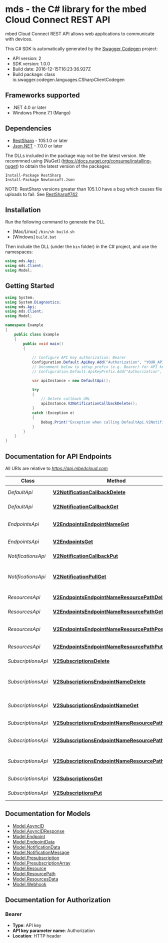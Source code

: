 # mds - the C# library for the mbed Cloud Connect REST API

mbed Cloud Connect REST API allows web applications to communicate with devices.

This C# SDK is automatically generated by the [Swagger Codegen](https://github.com/swagger-api/swagger-codegen) project:

- API version: 2
- SDK version: 1.0.0
- Build date: 2016-12-15T16:23:36.927Z
- Build package: class io.swagger.codegen.languages.CSharpClientCodegen

## Frameworks supported
- .NET 4.0 or later
- Windows Phone 7.1 (Mango)

## Dependencies
- [RestSharp](https://www.nuget.org/packages/RestSharp) - 105.1.0 or later
- [Json.NET](https://www.nuget.org/packages/Newtonsoft.Json/) - 7.0.0 or later

The DLLs included in the package may not be the latest version. We recommned using [NuGet] (https://docs.nuget.org/consume/installing-nuget) to obtain the latest version of the packages:
```
Install-Package RestSharp
Install-Package Newtonsoft.Json
```

NOTE: RestSharp versions greater than 105.1.0 have a bug which causes file uploads to fail. See [RestSharp#742](https://github.com/restsharp/RestSharp/issues/742)

## Installation
Run the following command to generate the DLL
- [Mac/Linux] `/bin/sh build.sh`
- [Windows] `build.bat`

Then include the DLL (under the `bin` folder) in the C# project, and use the namespaces:
```csharp
using mds.Api;
using mds.Client;
using Model;
```

## Getting Started

```csharp
using System;
using System.Diagnostics;
using mds.Api;
using mds.Client;
using Model;

namespace Example
{
    public class Example
    {
        public void main()
        {
            
            // Configure API key authorization: Bearer
            Configuration.Default.ApiKey.Add("Authorization", "YOUR_API_KEY");
            // Uncomment below to setup prefix (e.g. Bearer) for API key, if needed
            // Configuration.Default.ApiKeyPrefix.Add("Authorization", "Bearer");

            var apiInstance = new DefaultApi();

            try
            {
                // Delete callback URL
                apiInstance.V2NotificationCallbackDelete();
            }
            catch (Exception e)
            {
                Debug.Print("Exception when calling DefaultApi.V2NotificationCallbackDelete: " + e.Message );
            }
        }
    }
}
```

<a name="documentation-for-api-endpoints"></a>
## Documentation for API Endpoints

All URIs are relative to *https://api.mbedcloud.com*

Class | Method | HTTP request | Description
------------ | ------------- | ------------- | -------------
*DefaultApi* | [**V2NotificationCallbackDelete**](docs/DefaultApi.md#v2notificationcallbackdelete) | **DELETE** /v2/notification/callback | Delete callback URL
*DefaultApi* | [**V2NotificationCallbackGet**](docs/DefaultApi.md#v2notificationcallbackget) | **GET** /v2/notification/callback | Check callback URL
*EndpointsApi* | [**V2EndpointsEndpointNameGet**](docs/EndpointsApi.md#v2endpointsendpointnameget) | **GET** /v2/endpoints/{endpointName} | List the resources on an endpoint
*EndpointsApi* | [**V2EndpointsGet**](docs/EndpointsApi.md#v2endpointsget) | **GET** /v2/endpoints | List all endpoints
*NotificationsApi* | [**V2NotificationCallbackPut**](docs/NotificationsApi.md#v2notificationcallbackput) | **PUT** /v2/notification/callback | Register a callback URL
*NotificationsApi* | [**V2NotificationPullGet**](docs/NotificationsApi.md#v2notificationpullget) | **GET** /v2/notification/pull | Get notifications using Long Poll
*ResourcesApi* | [**V2EndpointsEndpointNameResourcePathDelete**](docs/ResourcesApi.md#v2endpointsendpointnameresourcepathdelete) | **DELETE** /v2/endpoints/{endpointName}/{resourcePath} | Delete a resource
*ResourcesApi* | [**V2EndpointsEndpointNameResourcePathGet**](docs/ResourcesApi.md#v2endpointsendpointnameresourcepathget) | **GET** /v2/endpoints/{endpointName}/{resourcePath} | Read from a resource
*ResourcesApi* | [**V2EndpointsEndpointNameResourcePathPost**](docs/ResourcesApi.md#v2endpointsendpointnameresourcepathpost) | **POST** /v2/endpoints/{endpointName}/{resourcePath} | Execute a function on a resource
*ResourcesApi* | [**V2EndpointsEndpointNameResourcePathPut**](docs/ResourcesApi.md#v2endpointsendpointnameresourcepathput) | **PUT** /v2/endpoints/{endpointName}/{resourcePath} | Write to a resource
*SubscriptionsApi* | [**V2SubscriptionsDelete**](docs/SubscriptionsApi.md#v2subscriptionsdelete) | **DELETE** /v2/subscriptions | Remove all subscriptions
*SubscriptionsApi* | [**V2SubscriptionsEndpointNameDelete**](docs/SubscriptionsApi.md#v2subscriptionsendpointnamedelete) | **DELETE** /v2/subscriptions/{endpointName} | Delete subscriptions from an endpoint
*SubscriptionsApi* | [**V2SubscriptionsEndpointNameGet**](docs/SubscriptionsApi.md#v2subscriptionsendpointnameget) | **GET** /v2/subscriptions/{endpointName} | Read endpoints subscriptions
*SubscriptionsApi* | [**V2SubscriptionsEndpointNameResourcePathDelete**](docs/SubscriptionsApi.md#v2subscriptionsendpointnameresourcepathdelete) | **DELETE** /v2/subscriptions/{endpointName}/{resourcePath} | Remove a subscription
*SubscriptionsApi* | [**V2SubscriptionsEndpointNameResourcePathGet**](docs/SubscriptionsApi.md#v2subscriptionsendpointnameresourcepathget) | **GET** /v2/subscriptions/{endpointName}/{resourcePath} | Read subscription status
*SubscriptionsApi* | [**V2SubscriptionsEndpointNameResourcePathPut**](docs/SubscriptionsApi.md#v2subscriptionsendpointnameresourcepathput) | **PUT** /v2/subscriptions/{endpointName}/{resourcePath} | Subscribe to a resource path
*SubscriptionsApi* | [**V2SubscriptionsGet**](docs/SubscriptionsApi.md#v2subscriptionsget) | **GET** /v2/subscriptions | Get pre-subscriptions
*SubscriptionsApi* | [**V2SubscriptionsPut**](docs/SubscriptionsApi.md#v2subscriptionsput) | **PUT** /v2/subscriptions | Set pre-subscriptions


<a name="documentation-for-models"></a>
## Documentation for Models

 - [Model.AsyncID](docs/AsyncID.md)
 - [Model.AsyncIDResponse](docs/AsyncIDResponse.md)
 - [Model.Endpoint](docs/Endpoint.md)
 - [Model.EndpointData](docs/EndpointData.md)
 - [Model.NotificationData](docs/NotificationData.md)
 - [Model.NotificationMessage](docs/NotificationMessage.md)
 - [Model.Presubscription](docs/Presubscription.md)
 - [Model.PresubscriptionArray](docs/PresubscriptionArray.md)
 - [Model.Resource](docs/Resource.md)
 - [Model.ResourcePath](docs/ResourcePath.md)
 - [Model.ResourcesData](docs/ResourcesData.md)
 - [Model.Webhook](docs/Webhook.md)


## Documentation for Authorization

### Bearer

- **Type**: API key
- **API key parameter name**: Authorization
- **Location**: HTTP header

